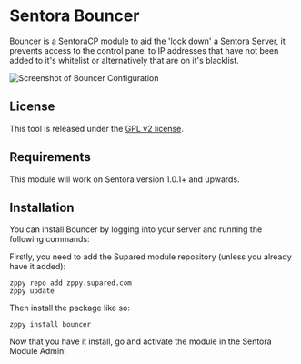 # Sentora Bouncer

Bouncer is a SentoraCP module to aid the 'lock down' a Sentora Server, it prevents access to the control panel to IP addresses that have not been added to it's whitelist or alternatively that are on it's blacklist.

![Screenshot of Bouncer Configuration](http://zppy.supared.com/bouncer_screenshot.png)

## License

This tool is released under the [GPL v2 license](LICENSE).

## Requirements

This module will work on Sentora version 1.0.1+ and upwards.

## Installation

You can install Bouncer by logging into your server and running the following commands:

Firstly, you need to add the Supared module repository (unless you already have it added):

```
zppy repo add zppy.supared.com
zppy update
```

Then install the package like so:

```
zppy install bouncer
```

Now that you have it install, go and activate the module in the Sentora Module Admin!